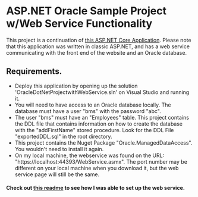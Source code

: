 # ASP.NET Oracle Sample Project w/Web Service Functionality

This project is a continuation of [this ASP.NET Core Application](https://github.com/Razat94/OracleSampleProject).
Please note that this application was written in classic ASP.NET, 
and has a web service communicating with the front end of the website and an Oracle database.

## Requirements.
- Deploy this application by opening up the solution 'OracleDotNetProjectwithWebService.sln' on Visual Studio and running it.
- You will need to have access to an Oracle database locally. The database must have a user "bms" with the password "abc".
- The user "bms" must have an "Employees" table. 
  This project contains the DDL file that contains information on how to create the database with the "addFirstName" stored procedure. 
  Look for the DDL File "exportedDDL.sql" in the root directory.
- This project contains the Nuget Package "Oracle.ManagedDataAccess". You wouldn't need to install it again.
- On my local machine, the webservice was found on the URL: "https://localhost:44393/WebService.asmx".
  The port number may be different on your local machine when you download it, but the web service page will still be the same.

#### Check out <a href = "./howtoaddawebserivce">this readme</a> to see how I was able to set up the web service.
